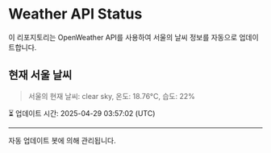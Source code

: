 
# Weather API Status

이 리포지토리는 OpenWeather API를 사용하여 서울의 날씨 정보를 자동으로 업데이트합니다.

## 현재 서울 날씨
> 서울의 현재 날씨: clear sky, 온도: 18.76°C, 습도: 22%

⏳ 업데이트 시간: 2025-04-29 03:57:02 (UTC)

---
자동 업데이트 봇에 의해 관리됩니다.

